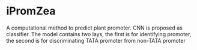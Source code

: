 # iPromZea
A computational method to predict plant promoter. CNN is proposed as classifier. The model contains two lays, the first is for identifying promoter, the second is for discriminating TATA promoter from non-TATA promoter
